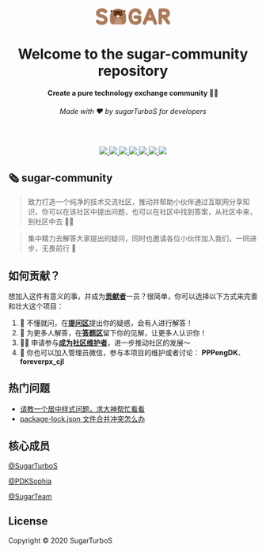 <div align="center">
  <img src="./assets/logo.png" alt="Sugar-Community" width="150">
  <h1>Welcome to the sugar-community repository</h1>
  <strong>Create a pure technology exchange community 🏳️‍🌈</strong>
  <h6>Made with ❤️ by sugarTurboS for developers</h6>
</div>
<br>

<p align="center">
  <a href="https://github.com/SugarTurboS/Sugar-Community/issues">
    <img src="https://img.shields.io/badge/面向-开发者-orange.svg" />
  </a>
  <a href="https://github.com/SugarTurboS/Blogs">
    <img src="https://img.shields.io/badge/开源-博客-198fff.svg" />
  </a>
  <a href="https://juejin.im/user/3526889001458910">
    <img src="https://img.shields.io/badge/掘金-苏格团队-35d19b.svg" />
  </a>
  <a href="https://github.com/SugarTurboS">
    <img src="https://img.shields.io/badge/welcome-加入我们-d15757.svg" />
  </a>
  <a href="https://github.com/SugarTurboS">
    <img src="https://img.shields.io/badge/organization-STSC-red.svg" />
  </a>
  <a href="https://github.com/SugarTurboS/Sugar-Community/blob/master/LICENSE">
    <img src="https://img.shields.io/badge/license-MIT-yellow.svg" />
  </a>
  <a href="https://github.com/SugarTurboS/Sugar-Community">
    <img src="https://img.shields.io/badge/star-3-important.svg?style=social&logo=github" />
  </a>

</p>

## 🗞 sugar-community

> 致力打造一个纯净的技术交流社区，推动并帮助小伙伴通过互联网分享知识，你可以在该社区中提出问题，也可以在社区中找到答案，从社区中来，到社区中去 👩‍💻

> 集中精力去解答大家提出的疑问，同时也邀请各位小伙伴加入我们，一同进步，无畏前行 💪

## 如何贡献？

想加入这件有意义的事，并成为[**贡献者**](./contributors.md)一员？很简单，你可以选择以下方式来完善和壮大这个项目：

1. 🤔 不懂就问，在[**提问区**](https://github.com/SugarTurboS/Sugar-Community/issues)提出你的疑惑，会有人进行解答！
2. 🐛 为更多人解答，在[**答题区**](https://github.com/SugarTurboS/Sugar-Community/issues)留下你的见解，让更多人认识你！
3. 🙋‍♂️ 申请参与[**成为社区维护者**](https://github.com/SugarTurboS/Sugar-Community/issues/2)，进一步推动社区的发展～
4. 🎨 你也可以加入管理员微信，参与本项目的维护或者讨论： **PPPengDK**、**foreverpx_cjl**

## 热门问题

- [请教一个居中样式问题，求大神帮忙看看](https://github.com/SugarTurboS/Sugar-Community/issues/1)
- [package-lock.json 文件合并冲突怎么办](https://github.com/SugarTurboS/Sugar-Community/issues/3)

## 核心成员

[@SugarTurboS](https://github.com/SugarTurboS)

[@PDKSophia](https://github.com/PDKSophia)

[@SugarTeam](https://github.com/SugarTeam)

## License

Copyright © 2020 SugarTurboS
